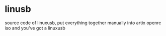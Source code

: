 # linusb
source code of linuxusb, put everything together manually into artix openrc iso and you've got a linuxusb